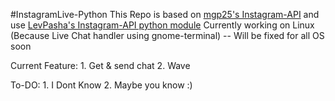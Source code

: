 #InstagramLive-Python
This Repo is based on [mgp25's Instagram-API](https://github.com/mgp25/Instagram-API) and use [LevPasha's Instagram-API python module](https://github.com/LevPasha/Instagram-API-python)
Currently working on Linux (Because Live Chat handler using gnome-terminal) -- Will be fixed for all OS soon

Current Feature:
	1. Get & send chat
	2. Wave

To-DO:
	1. I Dont Know
	2. Maybe you know :)

